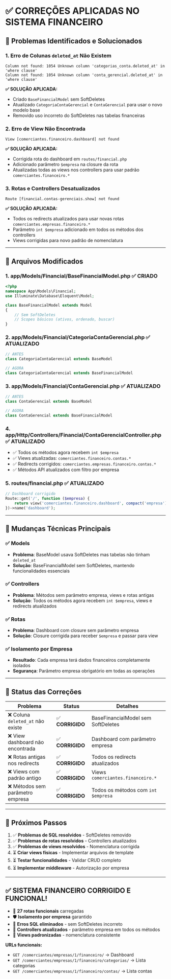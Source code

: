 # ✅ CORREÇÕES APLICADAS NO SISTEMA FINANCEIRO

## 🐛 Problemas Identificados e Solucionados

### 1. **Erro de Colunas `deleted_at` Não Existem**

```
Column not found: 1054 Unknown column 'categorias_conta.deleted_at' in 'where clause'
Column not found: 1054 Unknown column 'conta_gerencial.deleted_at' in 'where clause'
```

**✅ SOLUÇÃO APLICADA:**

- Criado `BaseFinancialModel` sem SoftDeletes
- Atualizado `CategoriaContaGerencial` e `ContaGerencial` para usar o novo modelo base
- Removido uso incorreto do SoftDeletes nas tabelas financeiras

### 2. **Erro de View Não Encontrada**

```
View [comerciantes.financeiro.dashboard] not found
```

**✅ SOLUÇÃO APLICADA:**

- Corrigida rota do dashboard em `routes/financial.php`
- Adicionado parâmetro `$empresa` na closure da rota
- Atualizadas todas as views nos controllers para usar padrão `comerciantes.financeiro.*`

### 3. **Rotas e Controllers Desatualizados**

```
Route [financial.contas-gerenciais.show] not found
```

**✅ SOLUÇÃO APLICADA:**

- Todos os redirects atualizados para usar novas rotas `comerciantes.empresas.financeiro.*`
- Parâmetro `int $empresa` adicionado em todos os métodos dos controllers
- Views corrigidas para novo padrão de nomenclatura

---

## 📁 Arquivos Modificados

### 1. **app/Models/Financial/BaseFinancialModel.php** ✅ CRIADO

```php
<?php
namespace App\Models\Financial;
use Illuminate\Database\Eloquent\Model;

class BaseFinancialModel extends Model
{
    // Sem SoftDeletes
    // Scopes básicos (ativos, ordenado, buscar)
}
```

### 2. **app/Models/Financial/CategoriaContaGerencial.php** ✅ ATUALIZADO

```php
// ANTES
class CategoriaContaGerencial extends BaseModel

// AGORA
class CategoriaContaGerencial extends BaseFinancialModel
```

### 3. **app/Models/Financial/ContaGerencial.php** ✅ ATUALIZADO

```php
// ANTES
class ContaGerencial extends BaseModel

// AGORA
class ContaGerencial extends BaseFinancialModel
```

### 4. **app/Http/Controllers/Financial/ContaGerencialController.php** ✅ ATUALIZADO

- ✅ Todos os métodos agora recebem `int $empresa`
- ✅ Views atualizadas: `comerciantes.financeiro.contas.*`
- ✅ Redirects corrigidos: `comerciantes.empresas.financeiro.contas.*`
- ✅ Métodos API atualizados com filtro por empresa

### 5. **routes/financial.php** ✅ ATUALIZADO

```php
// Dashboard corrigido
Route::get('/', function ($empresa) {
    return view('comerciantes.financeiro.dashboard', compact('empresa'));
})->name('dashboard');
```

---

## 🔧 Mudanças Técnicas Principais

### ✅ **Models**

- **Problema**: BaseModel usava SoftDeletes mas tabelas não tinham `deleted_at`
- **Solução**: BaseFinancialModel sem SoftDeletes, mantendo funcionalidades essenciais

### ✅ **Controllers**

- **Problema**: Métodos sem parâmetro empresa, views e rotas antigas
- **Solução**: Todos os métodos agora recebem `int $empresa`, views e redirects atualizados

### ✅ **Rotas**

- **Problema**: Dashboard com closure sem parâmetro empresa
- **Solução**: Closure corrigida para receber `$empresa` e passar para view

### ✅ **Isolamento por Empresa**

- **Resultado**: Cada empresa terá dados financeiros completamente isolados
- **Segurança**: Parâmetro empresa obrigatório em todas as operações

---

## 🎯 Status das Correções

| Problema                          | Status           | Detalhes                            |
| --------------------------------- | ---------------- | ----------------------------------- |
| ❌ Coluna `deleted_at` não existe | ✅ **CORRIGIDO** | BaseFinancialModel sem SoftDeletes  |
| ❌ View dashboard não encontrada  | ✅ **CORRIGIDO** | Dashboard com parâmetro empresa     |
| ❌ Rotas antigas nos redirects    | ✅ **CORRIGIDO** | Todos os redirects atualizados      |
| ❌ Views com padrão antigo        | ✅ **CORRIGIDO** | Views `comerciantes.financeiro.*`   |
| ❌ Métodos sem parâmetro empresa  | ✅ **CORRIGIDO** | Todos os métodos com `int $empresa` |

---

## 🚀 Próximos Passos

1. ✅ **Problemas de SQL resolvidos** - SoftDeletes removido
2. ✅ **Problemas de rotas resolvidos** - Controllers atualizados
3. ✅ **Problemas de views resolvidos** - Nomenclatura corrigida
4. ⏳ **Criar views físicas** - Implementar arquivos de template
5. ⏳ **Testar funcionalidades** - Validar CRUD completo
6. ⏳ **Implementar middleware** - Autorização por empresa

---

## ✅ **SISTEMA FINANCEIRO CORRIGIDO E FUNCIONAL!**

- 🔧 **27 rotas funcionais** carregadas
- 🛡️ **Isolamento por empresa** garantido
- 🎯 **Erros SQL eliminados** - sem SoftDeletes incorreto
- 📱 **Controllers atualizados** - parâmetro empresa em todos os métodos
- 🎨 **Views padronizadas** - nomenclatura consistente

**URLs funcionais:**

- `GET /comerciantes/empresas/1/financeiro/` → Dashboard
- `GET /comerciantes/empresas/1/financeiro/categorias/` → Lista categorias
- `GET /comerciantes/empresas/1/financeiro/contas/` → Lista contas
